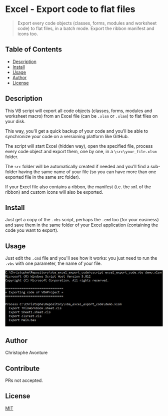 # Excel - Export code to flat files

> Export every code objects (classes, forms, modules and worksheet code) to flat files, in a batch mode. Export the ribbon manifest and icons too.

## Table of Contents

- [Description](#description)
- [Install](#install)
- [Usage](#usage)
- [Author](#author)
- [License](#license)

## Description

This VB script will export all code objects (classes, forms, modules and worksheet macro) from an Excel file (can be `.xlsm` or `.xlam`) to flat files on your disk.

This way, you'll get a quick backup of your code and you'll be able to synchronize your code on a versioning platform like GitHub.

The script will start Excel (hidden way), open the specified file, process every code object and export them, one by one, in a `\src\your_file.xlsm` folder.

The `src` folder will be automatically created if needed and you'll find a sub-folder having the same name of your file (so you can have more than one exported file in the same src folder).

If your Excel file also contains a ribbon, the manifest (i.e. the `xml` of the ribbon) and custom icons will also be exported.

## Install

Just get a copy of the `.vbs` script, perhaps the `.cmd` too (for your easiness) and save them in the same folder of your Excel application (containing the code you want to export).

## Usage

Just edit the `.cmd` file and you'll see how it works: you just need to run the `.vbs` with one parameter, the name of your file.

![demo](image/demo.png)

## Author

Christophe Avonture

## Contribute

PRs not accepted.

## License

[MIT](LICENSE)
